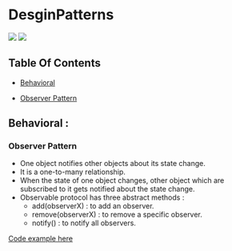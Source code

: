 # DesginPatterns

![](https://img.shields.io/badge/build-passing-brightgreen.svg)
![](https://img.shields.io/badge/platform-macOS-lightgrey.svg)

## Table Of Contents
- [Behavioral](#behavioral)
 * [Observer Pattern](#observer)

<a name="behavioral"></a>
## Behavioral : 

<a name="observer"></a>
### Observer Pattern

 - One object notifies other objects about its state change.
 - It is a one-to-many relationship.
 - When the state of one object changes, other object which are subscribed to it gets notified about the state change.
 - Observable protocol has three abstract methods : 
    * add(observerX) : to add an observer.
    * remove(observerX) : to remove a specific observer.
    * notify() : to notify all observers.

[Code example here](DesignPatters.playground/Sources/ObserverPattern.swift)
